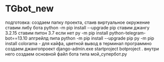 # TGbot_new

подготовка: 
создаем папку проекта, стаив виртуальное окружение
ставим либу бота python -m pip install --upgrade pip
ставим джангу 3.2.15
ставим питон 3.7 если нет
py -m pip install python-telegram-bot==13.10
апгрейлд пипа python -m pip install --upgrade pip
py -m pip install colorama - для кайфа, цветной вывод в терминал
программно создаем джангопроект django-admin.exe startproject botproject .
внутри него создаем основной файл бота типа мой_супербот.ру

